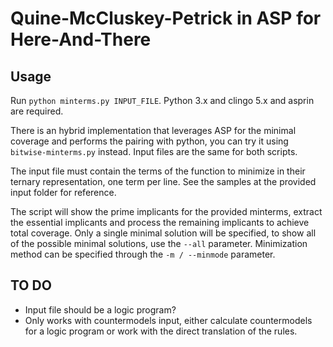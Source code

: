 # Quine-McCluskey-Petrick in ASP for Here-And-There

## Usage
Run ```python minterms.py INPUT_FILE```. Python 3.x and clingo 5.x and asprin are required.

There is an hybrid implementation that leverages ASP for the minimal coverage and performs the pairing with python, you can try it using ```bitwise-minterms.py``` instead. Input files are the same for both scripts.

The input file must contain the terms of the function to minimize in their ternary representation, one term per line. See the samples at the provided input folder for reference.

The script will show the prime implicants for the provided minterms, extract the essential implicants and process the remaining implicants to achieve total coverage. Only a single minimal solution will be specified, to show all of the possible minimal solutions, use the ```--all``` parameter. Minimization method can be specified through the ```-m / --minmode``` parameter.

## TO DO
* Input file should be a logic program?
* Only works with countermodels input, either calculate countermodels for a logic program or work with
the direct translation of the rules.

